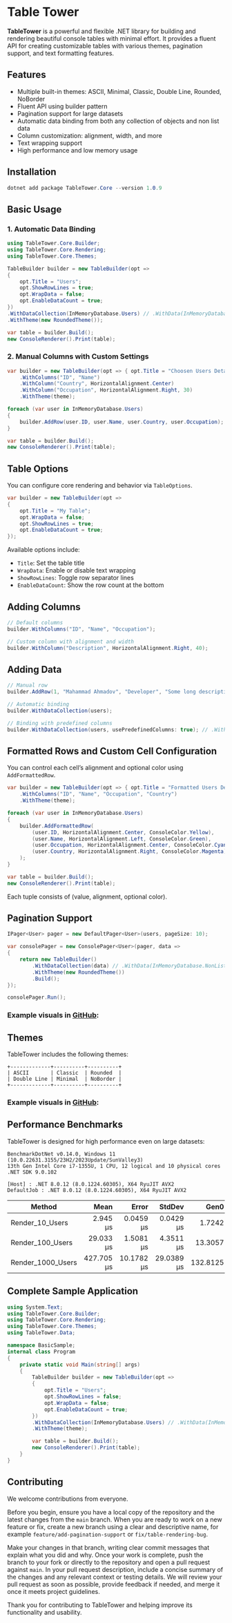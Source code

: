 # Table Tower

**TableTower** is a powerful and flexible .NET library for building and rendering beautiful console tables with minimal effort. It provides a fluent API for creating customizable tables with various themes, pagination support, and text formatting features.

## Features

- Multiple built-in themes: ASCII, Minimal, Classic, Double Line, Rounded, NoBorder
- Fluent API using builder pattern
- Pagination support for large datasets
- Automatic data binding from both any collection of objects and non list data
- Column customization: alignment, width, and more
- Text wrapping support
- High performance and low memory usage

## Installation

```csharp
dotnet add package TableTower.Core --version 1.0.9
```

## Basic Usage

### 1. Automatic Data Binding

```csharp
using TableTower.Core.Builder;
using TableTower.Core.Rendering;
using TableTower.Core.Themes;

TableBuilder builder = new TableBuilder(opt =>
{
    opt.Title = "Users";
    opt.ShowRowLines = true;
    opt.WrapData = false;
    opt.EnableDataCount = true;
})
.WithDataCollection(InMemoryDatabase.Users) // .WithData(InMemoryDatabase.NonListData)
.WithTheme(new RoundedTheme());

var table = builder.Build();
new ConsoleRenderer().Print(table);
```

### 2. Manual Columns with Custom Settings

```csharp
var builder = new TableBuilder(opt => { opt.Title = "Choosen Users Details"; })
    .WithColumns("ID", "Name")
    .WithColumn("Country", HorizontalAlignment.Center)
    .WithColumn("Occupation", HorizontalAlignment.Right, 30)
    .WithTheme(theme);

foreach (var user in InMemoryDatabase.Users)
{
    builder.AddRow(user.ID, user.Name, user.Country, user.Occupation);
}

var table = builder.Build();
new ConsoleRenderer().Print(table);
```

## Table Options

You can configure core rendering and behavior via `TableOptions`.

```csharp
var builder = new TableBuilder(opt =>
{
    opt.Title = "My Table";
    opt.WrapData = false;
    opt.ShowRowLines = true;
    opt.EnableDataCount = true;
});
```

Available options include:

- `Title`: Set the table title
- `WrapData`: Enable or disable text wrapping
- `ShowRowLines`: Toggle row separator lines
- `EnableDataCount`: Show the row count at the bottom

## Adding Columns

```csharp
// Default columns
builder.WithColumns("ID", "Name", "Occupation");

// Custom column with alignment and width
builder.WithColumn("Description", HorizontalAlignment.Right, 40);
```

## Adding Data

```csharp
// Manual row
builder.AddRow(1, "Mahammad Ahmadov", "Developer", "Some long description here...");

// Automatic binding
builder.WithDataCollection(users);

// Binding with predefined columns
builder.WithDataCollection(users, usePredefinedColumns: true); // .WithData(InMemoryDatabase.NonListData)
```

## Formatted Rows and Custom Cell Configuration

You can control each cell’s alignment and optional color using `AddFormattedRow`.

```csharp
var builder = new TableBuilder(opt => { opt.Title = "Formatted Users Details"; })
    .WithColumns("ID", "Name", "Occupation", "Country")
    .WithTheme(theme);

foreach (var user in InMemoryDatabase.Users)
{
    builder.AddFormattedRow(
        (user.ID, HorizontalAlignment.Center, ConsoleColor.Yellow),
        (user.Name, HorizontalAlignment.Left, ConsoleColor.Green),
        (user.Occupation, HorizontalAlignment.Center, ConsoleColor.Cyan),
        (user.Country, HorizontalAlignment.Right, ConsoleColor.Magenta)
    );
}

var table = builder.Build();
new ConsoleRenderer().Print(table);
```

Each tuple consists of (value, alignment, optional color).

## Pagination Support

```csharp
IPager<User> pager = new DefaultPager<User>(users, pageSize: 10);

var consolePager = new ConsolePager<User>(pager, data =>
{
    return new TableBuilder()
        .WithDataCollection(data) // .WithData(InMemoryDatabase.NonListData)
        .WithTheme(new RoundedTheme())
        .Build();
});

consolePager.Run();
```

### Example visuals in [GitHub](https://github.com/AhmadovMahammad/TableTower):

## Themes

TableTower includes the following themes:

```
+-------------+----------+----------+
| ASCII       | Classic  | Rounded  |
| Double Line | Minimal  | NoBorder |
+-------------+----------+----------+
```

### Example visuals in [GitHub](https://github.com/AhmadovMahammad/TableTower):

## Performance Benchmarks

TableTower is designed for high performance even on large datasets:

```
BenchmarkDotNet v0.14.0, Windows 11 (10.0.22631.3155/23H2/2023Update/SunValley3)
13th Gen Intel Core i7-1355U, 1 CPU, 12 logical and 10 physical cores
.NET SDK 9.0.102

[Host] : .NET 8.0.12 (8.0.1224.60305), X64 RyuJIT AVX2
DefaultJob : .NET 8.0.12 (8.0.1224.60305), X64 RyuJIT AVX2

```

| Method            |       Mean |      Error |     StdDev |     Gen0 |     Gen1 |    Gen2 | Allocated |
| ----------------- | ---------: | ---------: | ---------: | -------: | -------: | ------: | --------: |
| Render_10_Users   |   2.945 μs |  0.0459 μs |  0.0429 μs |   1.7242 |   0.0610 |       - |  10.58 KB |
| Render_100_Users  |  29.033 μs |  1.5081 μs |  4.3511 μs |  13.3057 |   2.1973 |       - |  81.77 KB |
| Render_1000_Users | 427.705 μs | 10.1782 μs | 29.0389 μs | 132.8125 | 132.3242 | 66.4063 | 817.29 KB |

## Complete Sample Application

```csharp
using System.Text;
using TableTower.Core.Builder;
using TableTower.Core.Rendering;
using TableTower.Core.Themes;
using TableTower.Data;

namespace BasicSample;
internal class Program
{
    private static void Main(string[] args)
    {
        TableBuilder builder = new TableBuilder(opt =>
        {
            opt.Title = "Users";
            opt.ShowRowLines = false;
            opt.WrapData = false;
            opt.EnableDataCount = true;
        })
        .WithDataCollection(InMemoryDatabase.Users) // .WithData(InMemoryDatabase.NonListData)
        .WithTheme(theme);

        var table = builder.Build();
        new ConsoleRenderer().Print(table);
    }
}
```

## Contributing

We welcome contributions from everyone.

Before you begin, ensure you have a local copy of the repository and the latest changes from the `main` branch. When you are ready to work on a new feature or fix, create a new branch using a clear and descriptive name, for example `feature/add-pagination-support` or `fix/table-rendering-bug`.

Make your changes in that branch, writing clear commit messages that explain what you did and why. Once your work is complete, push the branch to your fork or directly to the repository and open a pull request against `main`. In your pull request description, include a concise summary of the changes and any relevant context or testing details. We will review your pull request as soon as possible, provide feedback if needed, and merge it once it meets project guidelines.

Thank you for contributing to TableTower and helping improve its functionality and usability.
